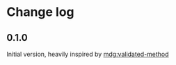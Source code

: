 # Change log

## 0.1.0

Initial version, heavily inspired by [mdg:validated-method](https://github.com/meteor/validated-method)
